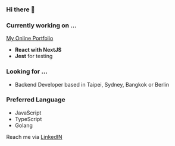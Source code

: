 ### Hi there 👋
### Currently working on ...
[My Online Portfolio](https://yumingchang1991.github.io/personal-portfolio/)
- **React with NextJS**
- **Jest** for testing

### Looking for ...
- Backend Developer based in Taipei, Sydney, Bangkok or Berlin

### Preferred Language
- JavaScript
- TypeScript
- Golang

Reach me via [LinkedIN](https://www.linkedin.com/in/yumingchang1991/)
